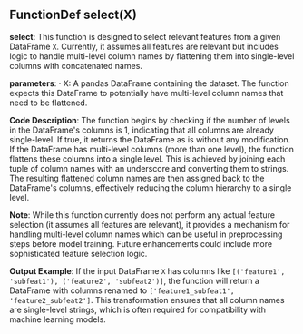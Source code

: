## FunctionDef select(X)
**select**: This function is designed to select relevant features from a given DataFrame `X`. Currently, it assumes all features are relevant but includes logic to handle multi-level column names by flattening them into single-level columns with concatenated names.

**parameters**:
· X: A pandas DataFrame containing the dataset. The function expects this DataFrame to potentially have multi-level column names that need to be flattened.

**Code Description**: The function begins by checking if the number of levels in the DataFrame's columns is 1, indicating that all columns are already single-level. If true, it returns the DataFrame as is without any modification. If the DataFrame has multi-level columns (more than one level), the function flattens these columns into a single level. This is achieved by joining each tuple of column names with an underscore and converting them to strings. The resulting flattened column names are then assigned back to the DataFrame's columns, effectively reducing the column hierarchy to a single level.

**Note**: While this function currently does not perform any actual feature selection (it assumes all features are relevant), it provides a mechanism for handling multi-level column names which can be useful in preprocessing steps before model training. Future enhancements could include more sophisticated feature selection logic.

**Output Example**: If the input DataFrame `X` has columns like `[('feature1', 'subfeat1'), ('feature2', 'subfeat2')]`, the function will return a DataFrame with columns renamed to `['feature1_subfeat1', 'feature2_subfeat2']`. This transformation ensures that all column names are single-level strings, which is often required for compatibility with machine learning models.
